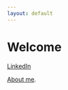 ```yaml
---
layout: default
---
```


# Welcome

[LinkedIn](https://www.linkedin.com/in/owen-williams-6768071b7)

[About me](./Aboutme.md).

<!DOCTYPE html>
<html>
<head>
    <title>Dropdown Menu</title>
    <style>
        /* Styles for the dropdown menu */
        .dropdown {
            position: relative;
            display: inline-block;
        }

        .dropbtn {
            background-color: #4CAF50;
            color: white;
            padding: 10px;
            border: none;
            cursor: pointer;
        }

        .dropdown-content {
            display: none;
            position: absolute;
            background-color: #f1f1f1;
            min-width: 160px;
            box-shadow: 0px 8px 16px 0px rgba(0,0,0,0.2);
        }

        .dropdown-content a {
            padding: 12px 16px;
            text-decoration: none;
            display: block;
        }

        .dropdown-content a:hover {
            background-color: #ddd;
        }

        .dropdown:hover .dropdown-content {
            display: block;
        }
    </style>
</head>
<body>
    <div class="dropdown">
        <button class="dropbtn">Posts</button>
        <div class="dropdown-content">
            <a href="https://owenw1lliams.github.io/posts.html">Posts</a>
            <!-- Add more links to your blog posts with their respective URLs -->
        </div>
    </div>
</body>
</html>



